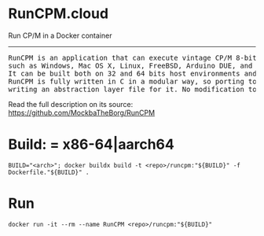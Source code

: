 # RunCPM.cloud
Run CP/M in a Docker container

----

<pre>
RunCPM is an application that can execute vintage CP/M 8-bit programs on many modern platforms,
such as Windows, Mac OS X, Linux, FreeBSD, Arduino DUE, and variants like the Teensy or ESP32.
It can be built both on 32 and 64 bits host environments and should be easily portable to other platforms.
RunCPM is fully written in C in a modular way, so porting to other platforms should only require
writing an abstraction layer file for it. No modification to the main code modules should be necessary.
</pre>
Read the full description on its source: https://github.com/MockbaTheBorg/RunCPM

# Build: <arch> = x86-64|aarch64
`BUILD="<arch>"; docker buildx build -t <repo>/runcpm:"${BUILD}" -f Dockerfile."${BUILD}" .`

# Run
`docker run -it --rm --name RunCPM <repo>/runcpm:"${BUILD}"`

